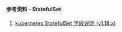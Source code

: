 #### 参考资料 - StatefulSet

1. [kubernetes StatefulSet 字段说明 (v1.18.x)](https://v1-18.docs.kubernetes.io/docs/reference/generated/kubernetes-api/v1.18/#statefulset-v1-apps)
